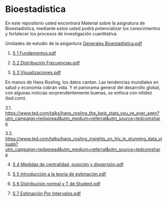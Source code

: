 # Bioestadistica
En este repositorio usted encontrará Material sobre la asignatura de Bioestadística, mediante estos usted podrá potencializar los conocimientos y fortalecer los procesos de investigación cuantitativa.

Unidades de estudio de la asigantura [Generales Bioestadística.pdf](https://github.com/Hen1985/Bioestadistica/files/4122706/Generales.Bioestadistica.pdf)

1. [S 1 Fundamentos.pdf](https://github.com/Hen1985/Bioestadistica/files/4103652/S.1.Fundamentos.pdf)

2. [S 2 Distribución Frecuencias.pdf](https://github.com/Hen1985/Bioestadistica/files/4123616/S.2.Distribucion.Frecuencias.pdf)

3. [S 3 Visualizaciones.pdf](https://github.com/Hen1985/Bioestadistica/files/4129241/S.3.Visualizaciones.pdf)

En manos de Hans Rosling, los datos cantan. Las tendencias mundiales en salud y economía cobran vida. Y el panorama general del desarrollo global, con algunas noticias sorprendentemente buenas, se enfoca con nitidez (ted.com).

 3.1. https://www.ted.com/talks/hans_rosling_the_best_stats_you_ve_ever_seen?utm_campaign=tedspread&utm_medium=referral&utm_source=tedcomshare
 
 3.2. https://www.ted.com/talks/hans_rosling_insights_on_hiv_in_stunning_data_visuals?utm_campaign=tedspread&utm_medium=referral&utm_source=tedcomshare

4. [S 4 Medidas de centralidad, posición y dispersión.pdf](https://github.com/Hen1985/Bioestadistica/files/4140382/S.4.Medidas.de.centralidad.posicion.y.dispersion.pdf)

5. [S 5 Introducción a la teoría de estimación.pdf](https://github.com/Hen1985/Bioestadistica/files/4148475/S.5.Introduccion.a.la.teoria.de.estimacion.pdf)

6. [S 6 Distribución normal y T de Student.pdf](https://github.com/Hen1985/Bioestadistica/files/4155231/S.6.Distribucion.normal.y.T.de.Student.pdf)

7. [S 7 Estimación Por Intervalos.pdf](https://github.com/Hen1985/Bioestadistica/files/4182170/S.7.Estimacion.Por.Intervalos.pdf)

